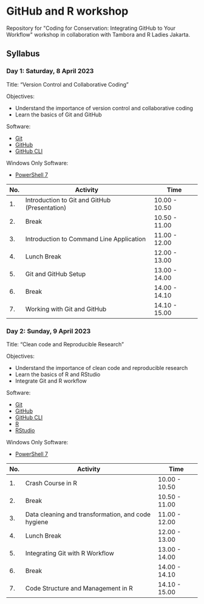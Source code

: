 # GitHub and R workshop

Repository for "Coding for Conservation: Integrating GitHub to Your Workflow" workshop in collaboration with Tambora and R Ladies Jakarta.

## Syllabus

### Day 1: Saturday, 8 April 2023

Title: “Version Control and Collaborative Coding”

Objectives:

* Understand the importance of version control and collaborative coding
* Learn the basics of Git and GitHub

Software:

* [Git](https://git-scm.com/)
* [GitHub](https://github.com)
* [GitHub CLI](https://cli.github.com/)

Windows Only Software:

* [PowerShell 7](https://learn.microsoft.com/en-us/powershell/?view=powershell-7.3)

| No. | Activity                                      | Time          |
| --- | --------------------------------------------- | ------------- |
| 1.  | Introduction to Git and GitHub (Presentation) | 10.00 - 10.50 |
| 2.  | Break                                         | 10.50 - 11.00 |
| 3.  | Introduction to Command Line Application      | 11.00 - 12.00 |
| 4.  | Lunch Break                                   | 12.00 - 13.00 |
| 5.  | Git and GitHub Setup                          | 13.00 - 14.00 |
| 6.  | Break                                         | 14.00 - 14.10 |
| 7.  | Working with Git and GitHub                   | 14.10 - 15.00 |

### Day 2: Sunday, 9 April 2023

Title: “Clean code and Reproducible Research”

Objectives:

* Understand the importance of clean code and reproducible research
* Learn the basics of R and RStudio
* Integrate Git and R workflow

Software:

* [Git](https://git-scm.com/)
* [GitHub](https://github.com)
* [GitHub CLI](https://cli.github.com/)
* [R](https://www.r-project.org/)
* [RStudio](https://rstudio.com/)

Windows Only Software:

* [PowerShell 7](https://learn.microsoft.com/en-us/powershell/?view=powershell-7.3)

| No. | Activity                                           | Time          |
| --- | -------------------------------------------------- | ------------- |
| 1.  | Crash Course in R                                  | 10.00 - 10.50 |
| 2.  | Break                                              | 10.50 - 11.00 |
| 3.  | Data cleaning and transformation, and code hygiene | 11.00 - 12.00 |
| 4.  | Lunch Break                                        | 12.00 - 13.00 |
| 5.  | Integrating Git with R Workflow                    | 13.00 - 14.00 |
| 6.  | Break                                              | 14.00 - 14.10 |
| 7.  | Code Structure and Management in R                 | 14.10 - 15.00 |
